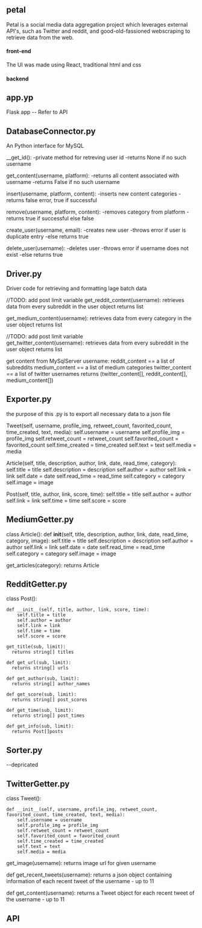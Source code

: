 ## petal
Petal is a social media data aggregation project which leverages external API's, such as Twitter and reddit, and good-old-fassioned webscraping to retrieve data from the web.






#### front-end
The UI was made using React, traditional html and css






#### backend




## app.yp
  Flask app -- Refer to API






## DatabaseConnector.py
  An Python interface for MySQL
  
  __get_id(): 
    -private method for retreving user id
    -returns None if no such username

  get_content(username, platform):
      -returns all content associated with username 
      -returns False if no such username

  insert(username, platform, content):
      -inserts new content categories 
      -returns false error, true if successful

  remove(username, platform, content):
      -removes category from platform
      -returns true if successful else false

  create_user(username, email):
      -creates new user 
      -throws error if user is duplicate entry
      -else returns true

  delete_user(username): 
      -deletes user
      -throws error if username does not exist
      -else returns true
  
## Driver.py
Driver code for retrieving and formatting lage batch data
  
  //TODO: add post limit variable
  get_reddit_content(username):
    retrieves data from every subreddit in the user object
    returns list
  
  get_medium_content(username):
    retrieves data from every category in the user object
    returns list
    
  //TODO: add post limit variable    
  get_twitter_content(username):
    retrieves data from every subreddit in the user object
    returns list
    
  get content from MySqlServer
    username:
      reddit_content == a list of subreddits
      medium_content == a list of medium categories
      twitter_content == a list of twitter usernames
    returns (twitter_content[], reddit_content[], medium_content[])
    
    
  


## Exporter.py

the purpose of this .py is to export all necessary data to a json file

Tweet(self, username, profile_img, retweet_count, favorited_count, time_created, text, media):
		self.username = username
		self.profile_img = profile_img
		self.retweet_count = retweet_count
		self.favorited_count = favorited_count
		self.time_created = time_created
		self.text = text
		self.media = media

Article(self, title, description, author, link, date, read_time, category):
		self.title = title
		self.description = description
		self.author = author
		self.link = link
		self.date = date
		self.read_time = read_time
		self.category = category
    self.image = image

Post(self, title, author, link, score, time):
		self.title = title
		self.author = author
		self.link = link
		self.time = time
		self.score = score






## MediumGetter.py
 
  class Article():
    def __init__(self, title, description, author, link, date, read_time, category, image):
        self.title = title
        self.description = description
        self.author = author
        self.link = link
        self.date = date
        self.read_time = read_time
        self.category = category
        self.image = image
  
  get_articles(category):
    returns Article 
  
  
  
  
  
  
## RedditGetter.py

  class Post():

    def __init__(self, title, author, link, score, time):
        self.title = title
        self.author = author
        self.link = link
        self.time = time
        self.score = score
        
    get_title(sub, limit):
      returns string[] titles
      
    def get_url(sub, limit):
      returns string[] urls   
      
    def get_author(sub, limit):
      returns string[] author_names
   
    def get_score(sub, limit):
      returns string[] post_scores
      
    def get_time(sub, limit):
      returns string[] post_times      
      
    def get_info(sub, limit):
      returns Post[]posts
  
  
  
      
 

## Sorter.py

  --depricated
  
  
  
  
  
## TwitterGetter.py

  class Tweet():

    def __init__(self, username, profile_img, retweet_count, favorited_count, time_created, text, media):
        self.username = username
        self.profile_img = profile_img
        self.retweet_count = retweet_count
        self.favorited_count = favorited_count
        self.time_created = time_created
        self.text = text
        self.media = media
   
  get_image(username):
    returns image url for given username
  
  def get_recent_tweets(username):
      returns a json object containing information of each recent tweet of the username - up to 11
    
  def get_content(username):
      returns a Tweet object for each recent tweet of the username - up to 11
      
  
  
## API   
